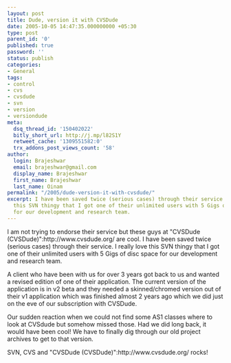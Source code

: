 ```yaml
---
layout: post
title: Dude, version it with CVSDude
date: 2005-10-05 14:47:35.000000000 +05:30
type: post
parent_id: '0'
published: true
password: ''
status: publish
categories:
- General
tags:
- control
- cvs
- cvsdude
- svn
- version
- versiondude
meta:
  dsq_thread_id: '150402022'
  bitly_short_url: http://j.mp/l82S1Y
  retweet_cache: '1309551582:0'
  trx_addons_post_views_count: '58'
author:
  login: Brajeshwar
  email: brajeshwar@gmail.com
  display_name: Brajeshwar
  first_name: Brajeshwar
  last_name: Oinam
permalink: "/2005/dude-version-it-with-cvsdude/"
excerpt: I have been saved twice (serious cases) through their service. I really love
  this SVN thingy that I got one of their unlimited users with 5 Gigs of disc space
  for our development and research team.
---
```

<p>I am not trying to endorse their service but these guys at "CVSDude (CVSDude)":http://www.cvsdude.org/ are cool. I have been saved twice (serious cases) through their service. I really love this SVN thingy that I got one of their unlimited users with 5 Gigs of disc space for our development and research team.</p>
<p>A client who have been with us for over 3 years got back to us and wanted a revised edition of one of their application. The current version of the application is in v2 beta and they needed a skinned/chromed version out of their v1 application which was finished almost 2 years ago which we did just on the eve of our subscription with CVSDude.</p>
<p>Our sudden reaction when we could not find some AS1 classes where to look at CVSdude but somehow missed those. Had we did long back, it would have been cool! We have to finally dig through our old project archives to get to that version.</p>
<p>SVN, CVS and "CVSDude (CVSDude)":http://www.cvsdude.org/ rocks!</p>
